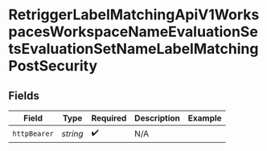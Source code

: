 # RetriggerLabelMatchingApiV1WorkspacesWorkspaceNameEvaluationSetsEvaluationSetNameLabelMatchingPostSecurity


## Fields

| Field              | Type               | Required           | Description        | Example            |
| ------------------ | ------------------ | ------------------ | ------------------ | ------------------ |
| `httpBearer`       | *string*           | :heavy_check_mark: | N/A                |                    |